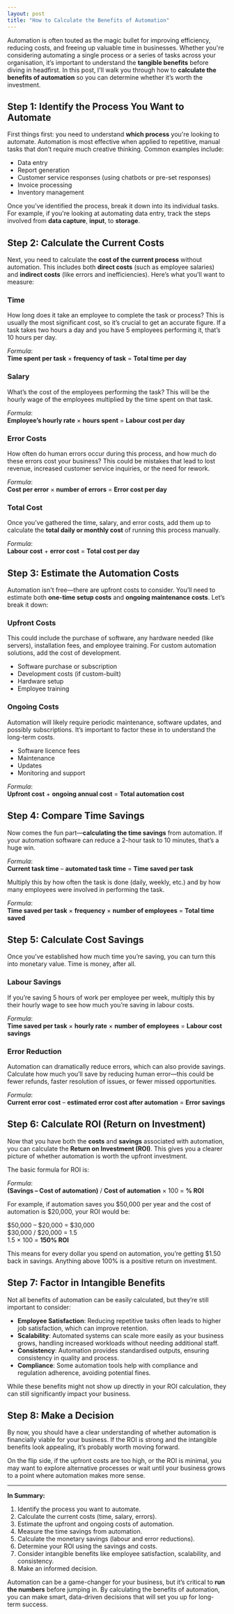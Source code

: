 ```yaml
---
layout: post
title: "How to Calculate the Benefits of Automation"
---
```

Automation is often touted as the magic bullet for improving efficiency, reducing costs, and freeing up valuable time in businesses. Whether you're considering automating a single process or a series of tasks across your organisation, it’s important to understand the **tangible benefits** before diving in headfirst. In this post, I'll walk you through how to **calculate the benefits of automation** so you can determine whether it’s worth the investment.

## Step 1: Identify the Process You Want to Automate

First things first: you need to understand **which process** you're looking to automate. Automation is most effective when applied to repetitive, manual tasks that don’t require much creative thinking. Common examples include:

- Data entry
- Report generation
- Customer service responses (using chatbots or pre-set responses)
- Invoice processing
- Inventory management

Once you’ve identified the process, break it down into its individual tasks. For example, if you're looking at automating data entry, track the steps involved from **data capture**, **input**, to **storage**.

## Step 2: Calculate the Current Costs

Next, you need to calculate the **cost of the current process** without automation. This includes both **direct costs** (such as employee salaries) and **indirect costs** (like errors and inefficiencies). Here’s what you’ll want to measure:

### Time
How long does it take an employee to complete the task or process? This is usually the most significant cost, so it’s crucial to get an accurate figure. If a task takes two hours a day and you have 5 employees performing it, that’s 10 hours per day.

*Formula*:  
**Time spent per task** × **frequency of task** = **Total time per day**

### Salary
What’s the cost of the employees performing the task? This will be the hourly wage of the employees multiplied by the time spent on that task.

*Formula*:  
**Employee’s hourly rate** × **hours spent** = **Labour cost per day**

### Error Costs
How often do human errors occur during this process, and how much do these errors cost your business? This could be mistakes that lead to lost revenue, increased customer service inquiries, or the need for rework. 

*Formula*:  
**Cost per error** × **number of errors** = **Error cost per day**

### Total Cost
Once you’ve gathered the time, salary, and error costs, add them up to calculate the **total daily or monthly cost** of running this process manually.

*Formula*:  
**Labour cost** + **error cost** = **Total cost per day**

## Step 3: Estimate the Automation Costs

Automation isn't free—there are upfront costs to consider. You’ll need to estimate both **one-time setup costs** and **ongoing maintenance costs**. Let’s break it down:

### Upfront Costs
This could include the purchase of software, any hardware needed (like servers), installation fees, and employee training. For custom automation solutions, add the cost of development.

- Software purchase or subscription
- Development costs (if custom-built)
- Hardware setup
- Employee training

### Ongoing Costs
Automation will likely require periodic maintenance, software updates, and possibly subscriptions. It’s important to factor these in to understand the long-term costs.

- Software licence fees
- Maintenance
- Updates
- Monitoring and support

*Formula*:  
**Upfront cost** + **ongoing annual cost** = **Total automation cost**

## Step 4: Compare Time Savings

Now comes the fun part—**calculating the time savings** from automation. If your automation software can reduce a 2-hour task to 10 minutes, that’s a huge win.

*Formula*:  
**Current task time** – **automated task time** = **Time saved per task**

Multiply this by how often the task is done (daily, weekly, etc.) and by how many employees were involved in performing the task.

*Formula*:  
**Time saved per task** × **frequency** × **number of employees** = **Total time saved**

## Step 5: Calculate Cost Savings

Once you’ve established how much time you’re saving, you can turn this into monetary value. Time is money, after all.

### Labour Savings
If you’re saving 5 hours of work per employee per week, multiply this by their hourly wage to see how much you’re saving in labour costs.

*Formula*:  
**Time saved per task** × **hourly rate** × **number of employees** = **Labour cost savings**

### Error Reduction
Automation can dramatically reduce errors, which can also provide savings. Calculate how much you’ll save by reducing human error—this could be fewer refunds, faster resolution of issues, or fewer missed opportunities.

*Formula*:  
**Current error cost** – **estimated error cost after automation** = **Error savings**

## Step 6: Calculate ROI (Return on Investment)

Now that you have both the **costs** and **savings** associated with automation, you can calculate the **Return on Investment (ROI)**. This gives you a clearer picture of whether automation is worth the upfront investment.

The basic formula for ROI is:

*Formula*:  
**(Savings – Cost of automation)** / **Cost of automation** × 100 = **% ROI**

For example, if automation saves you $50,000 per year and the cost of automation is $20,000, your ROI would be:

$50,000 – $20,000 = $30,000  
$30,000 / $20,000 = 1.5  
1.5 × 100 = **150% ROI**

This means for every dollar you spend on automation, you’re getting $1.50 back in savings. Anything above 100% is a positive return on investment.

## Step 7: Factor in Intangible Benefits

Not all benefits of automation can be easily calculated, but they’re still important to consider:

- **Employee Satisfaction**: Reducing repetitive tasks often leads to higher job satisfaction, which can improve retention.
- **Scalability**: Automated systems can scale more easily as your business grows, handling increased workloads without needing additional staff.
- **Consistency**: Automation provides standardised outputs, ensuring consistency in quality and process.
- **Compliance**: Some automation tools help with compliance and regulation adherence, avoiding potential fines.

While these benefits might not show up directly in your ROI calculation, they can still significantly impact your business.

## Step 8: Make a Decision

By now, you should have a clear understanding of whether automation is financially viable for your business. If the ROI is strong and the intangible benefits look appealing, it’s probably worth moving forward.

On the flip side, if the upfront costs are too high, or the ROI is minimal, you may want to explore alternative processes or wait until your business grows to a point where automation makes more sense.

---

**In Summary:**

1. Identify the process you want to automate.
2. Calculate the current costs (time, salary, errors).
3. Estimate the upfront and ongoing costs of automation.
4. Measure the time savings from automation.
5. Calculate the monetary savings (labour and error reductions).
6. Determine your ROI using the savings and costs.
7. Consider intangible benefits like employee satisfaction, scalability, and consistency.
8. Make an informed decision.

Automation can be a game-changer for your business, but it’s critical to **run the numbers** before jumping in. By calculating the benefits of automation, you can make smart, data-driven decisions that will set you up for long-term success.